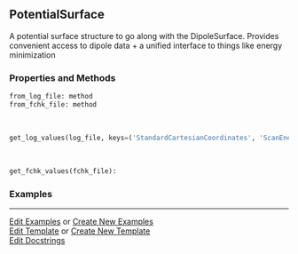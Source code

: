 ## <a id="Psience.Data.Surfaces.PotentialSurface">PotentialSurface</a>
A potential surface structure to go along with the DipoleSurface.
Provides convenient access to dipole data + a unified interface to things like energy minimization

### Properties and Methods
```python
from_log_file: method
from_fchk_file: method
```
<a id="Psience.Data.Surfaces.PotentialSurface.get_log_values" class="docs-object-method">&nbsp;</a>
```python
get_log_values(log_file, keys=('StandardCartesianCoordinates', 'ScanEnergies')): 
```

<a id="Psience.Data.Surfaces.PotentialSurface.get_fchk_values" class="docs-object-method">&nbsp;</a>
```python
get_fchk_values(fchk_file): 
```

### Examples


___

[Edit Examples](https://github.com/McCoyGroup/References/edit/gh-pages/Documentation/examples/Psience/Data/Surfaces/PotentialSurface.md) or 
[Create New Examples](https://github.com/McCoyGroup/References/new/gh-pages/?filename=Documentation/examples/Psience/Data/Surfaces/PotentialSurface.md) <br/>
[Edit Template](https://github.com/McCoyGroup/References/edit/gh-pages/Documentation/templates/Psience/Data/Surfaces/PotentialSurface.md) or 
[Create New Template](https://github.com/McCoyGroup/References/new/gh-pages/?filename=Documentation/templates/Psience/Data/Surfaces/PotentialSurface.md) <br/>
[Edit Docstrings](https://github.com/McCoyGroup/Psience/edit/master/Data/Surfaces.py?message=Update%20Docs)